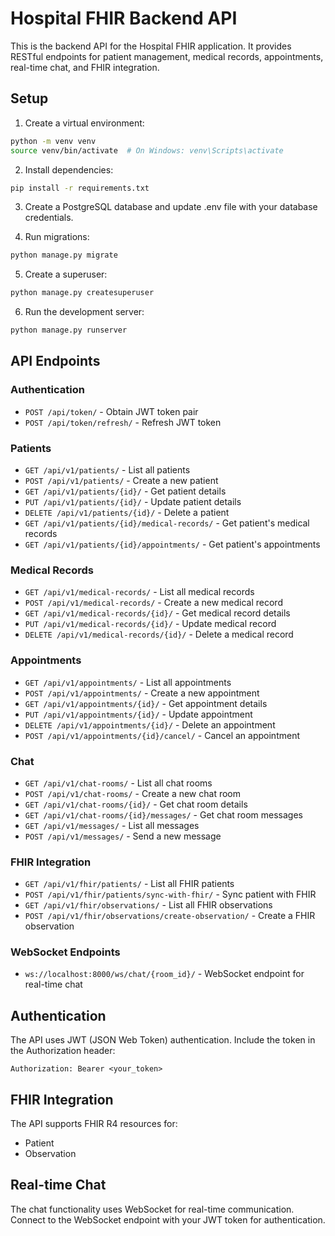 # Hospital FHIR Backend API

This is the backend API for the Hospital FHIR application. It provides RESTful endpoints for patient management, medical records, appointments, real-time chat, and FHIR integration.

## Setup

1. Create a virtual environment:
```bash
python -m venv venv
source venv/bin/activate  # On Windows: venv\Scripts\activate
```

2. Install dependencies:
```bash
pip install -r requirements.txt
```

3. Create a PostgreSQL database and update .env file with your database credentials.

4. Run migrations:
```bash
python manage.py migrate
```

5. Create a superuser:
```bash
python manage.py createsuperuser
```

6. Run the development server:
```bash
python manage.py runserver
```

## API Endpoints

### Authentication
- `POST /api/token/` - Obtain JWT token pair
- `POST /api/token/refresh/` - Refresh JWT token

### Patients
- `GET /api/v1/patients/` - List all patients
- `POST /api/v1/patients/` - Create a new patient
- `GET /api/v1/patients/{id}/` - Get patient details
- `PUT /api/v1/patients/{id}/` - Update patient details
- `DELETE /api/v1/patients/{id}/` - Delete a patient
- `GET /api/v1/patients/{id}/medical-records/` - Get patient's medical records
- `GET /api/v1/patients/{id}/appointments/` - Get patient's appointments

### Medical Records
- `GET /api/v1/medical-records/` - List all medical records
- `POST /api/v1/medical-records/` - Create a new medical record
- `GET /api/v1/medical-records/{id}/` - Get medical record details
- `PUT /api/v1/medical-records/{id}/` - Update medical record
- `DELETE /api/v1/medical-records/{id}/` - Delete a medical record

### Appointments
- `GET /api/v1/appointments/` - List all appointments
- `POST /api/v1/appointments/` - Create a new appointment
- `GET /api/v1/appointments/{id}/` - Get appointment details
- `PUT /api/v1/appointments/{id}/` - Update appointment
- `DELETE /api/v1/appointments/{id}/` - Delete an appointment
- `POST /api/v1/appointments/{id}/cancel/` - Cancel an appointment

### Chat
- `GET /api/v1/chat-rooms/` - List all chat rooms
- `POST /api/v1/chat-rooms/` - Create a new chat room
- `GET /api/v1/chat-rooms/{id}/` - Get chat room details
- `GET /api/v1/chat-rooms/{id}/messages/` - Get chat room messages
- `GET /api/v1/messages/` - List all messages
- `POST /api/v1/messages/` - Send a new message

### FHIR Integration
- `GET /api/v1/fhir/patients/` - List all FHIR patients
- `POST /api/v1/fhir/patients/sync-with-fhir/` - Sync patient with FHIR
- `GET /api/v1/fhir/observations/` - List all FHIR observations
- `POST /api/v1/fhir/observations/create-observation/` - Create a FHIR observation

### WebSocket Endpoints
- `ws://localhost:8000/ws/chat/{room_id}/` - WebSocket endpoint for real-time chat

## Authentication

The API uses JWT (JSON Web Token) authentication. Include the token in the Authorization header:

```
Authorization: Bearer <your_token>
```

## FHIR Integration

The API supports FHIR R4 resources for:
- Patient
- Observation

## Real-time Chat

The chat functionality uses WebSocket for real-time communication. Connect to the WebSocket endpoint with your JWT token for authentication.
